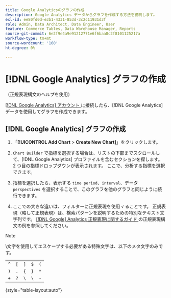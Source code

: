 ```yaml
---
title: Google Analyticsのグラフの作成
description: Google Analytics データからグラフを作成する方法を説明します。
exl-id: ee80fd0d-e3b1-4331-853d-3c2c11931d3f
role: Admin, Data Architect, Data Engineer, User
feature: Commerce Tables, Data Warehouse Manager, Reports
source-git-commit: 6e2f9e4a9e91212771e6f6baa8c2f8101125217a
workflow-type: tm+mt
source-wordcount: '160'
ht-degree: 0%

---
```


# [!DNL Google Analytics] グラフの作成

（正規表現構文のヘルプを使用）

[[!DNL Google Analytics]  アカウント ](../../data-analyst/importing-data/integrations/google-analytics.md) に接続したら、[!DNL Google Analytics] データを使用してグラフを作成できます。

## [!DNL Google Analytics] グラフの作成

1. 「**[!UICONTROL Add Chart** > **Create New Chart]**」をクリックします。

1. `Chart Builder` で指標を選択する場合は、リストの下部までスクロールして、[!DNL Google Analytics] プロファイルを含むセクションを探します。 2 つ目の指標ドロップダウンが表示されます。 ここで、分析する指標を選択できます。

1. 指標を選択したら、表示する `time period`、`interval`、データ `perspectives` を選択することで、このグラフを他のグラフと同じように続行できます。

1. ここでの大きな違いは、フィルターに正規表現を使用 `√` ることです。 正規表現（略して正規表現）は、検索パターンを説明するための特別なテキスト文字列です。 [[!DNL Google] Analytics 正規表現に関するガイド ](https://support.google.com/analytics/answer/1034324?hl=en) の正規表現構文の例を参照してください。

>[!NOTE]
>
>\文字を使用してエスケープする必要がある特殊文字は、以下のメタ文字のみです。

| | | | | |
|-----|-----|-----|-----|-----|
| `^` | `[` | `]` | `$` | `(` |
| `)` | `.` | `{` | `}` | `*` |
| `+` | `?` | `\` | `\` | `-` |

{style="table-layout:auto"}
